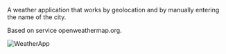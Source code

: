 A weather application that works by geolocation and by manually entering the name of the city.

Based on service openweathermap.org.

![WeatherApp](https://user-images.githubusercontent.com/94259002/176782789-ccda8102-dcb4-47c8-895b-8d4c8f7a2332.png)
